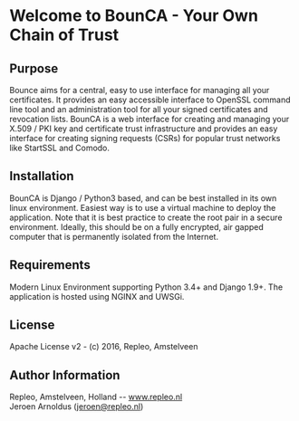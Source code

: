 Welcome to BounCA - Your Own Chain of Trust
=======

Purpose
-----------
Bounce aims for a central, easy to use interface for managing all your certificates. It provides an easy accessible interface to OpenSSL command line tool and an administration tool for all your signed certificates and revocation lists. BounCA is a web interface for creating and managing your X.509 / PKI key and certificate trust infrastructure and provides an easy interface for creating signing requests (CSRs) for popular trust networks like StartSSL and Comodo. 

Installation
--------------
BounCA is Django / Python3 based, and can be best installed in its own linux environment. Easiest way is to use a virtual machine to deploy the application. Note that it is best practice to create the root pair in a secure environment. Ideally, this should be on a fully encrypted, air gapped computer that is permanently isolated from the Internet. 

Requirements
------------------
Modern Linux Environment supporting Python 3.4+ and Django 1.9+. The application is hosted using NGINX and UWSGi.

License
------------------

Apache License v2 - (c) 2016, Repleo, Amstelveen

Author Information
------------------

Repleo, Amstelveen, Holland -- www.repleo.nl  
Jeroen Arnoldus (jeroen@repleo.nl)